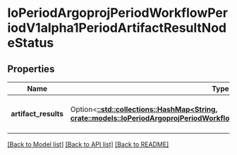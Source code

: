 # IoPeriodArgoprojPeriodWorkflowPeriodV1alpha1PeriodArtifactResultNodeStatus

## Properties

Name | Type | Description | Notes
------------ | ------------- | ------------- | -------------
**artifact_results** | Option<[**::std::collections::HashMap<String, crate::models::IoPeriodArgoprojPeriodWorkflowPeriodV1alpha1PeriodArtifactResult>**](io.argoproj.workflow.v1alpha1.ArtifactResult.md)> | ArtifactResults maps Artifact name to result of the deletion | [optional]

[[Back to Model list]](../README.md#documentation-for-models) [[Back to API list]](../README.md#documentation-for-api-endpoints) [[Back to README]](../README.md)


